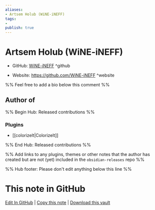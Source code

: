 ```yaml
---
aliases:
- Artsem Holub (WiNE-iNEFF)
tags:
- 
publish: true
---
```


# Artsem Holub (WiNE-iNEFF)

- GitHub: [WiNE-iNEFF](https://github.com/WiNE-iNEFF/) ^github
<!-- - Discord: `@` ^discord-->
- Website: <https://github.com/WiNE-iNEFF> ^website
<!-- - [[Publish sites|Publish site]]: <https://> ^publish-->

%% Feel free to add a bio below this comment %%


## Author of

%% Begin Hub: Released contributions %%
### Plugins
- [[colorizelt|Colorizelt]]

%% End Hub: Released contributions %%

%% Add links to any plugins, themes or other notes that the author has created but are not (yet) included in the `obsidian-releases` repo %%

<!--
### Unlisted plugins
-->

<!--
### Others
-->

<!--
## Sponsor this author
-->

<!-- - [[GitHub sponsors]]: [Sponsor @WiNE-iNEFF on GitHub Sponsors](https://github.com/sponsors/WiNE-iNEFF) ^github-sponsor-->
<!-- - [[Buy me a coffee]]: <https://> ^buy-me-a-coffee-->
<!-- - [[PayPal]]: <https://> ^paypal-->
<!-- - [[Patreon]]: <https://> ^patreon-->

<!--
## Follow this author
-->

<!-- - [[YouTube Channels|On YouTube]]: <https://> ^youtube-->
<!-- - Twitter: <https://> ^twitter-->
<!-- - ... -->

%% Hub footer: Please don't edit anything below this line %%

# This note in GitHub

<span class="git-footer">[Edit In GitHub](https://github.dev/obsidian-community/obsidian-hub/blob/main/01%20-%20Community/People/WiNE-iNEFF.md "git-hub-edit-note") | [Copy this note](https://raw.githubusercontent.com/obsidian-community/obsidian-hub/main/01%20-%20Community/People/WiNE-iNEFF.md "git-hub-copy-note") | [Download this vault](https://github.com/obsidian-community/obsidian-hub/archive/refs/heads/main.zip "git-hub-download-vault") </span>
